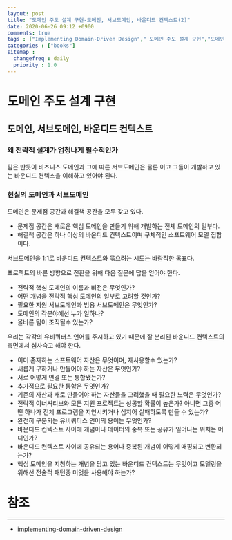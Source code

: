 ```yaml
---
layout: post
title: "도메인 주도 설계 구현-도메인, 서브도메인, 바운디드 컨텍스트(2)"
date: 2020-06-26 09:12 +0900
comments: true
tags : ["Implementing Domain-Driven Design"," 도메인 주도 설계 구현","도메인, 서브도메인, 바운디드 컨텍스트"]
categories : ["books"]
sitemap :
  changefreq : daily
  priority : 1.0
---
```


# 도메인 주도 설계 구현

## 도메인, 서브도메인, 바운디드 컨텍스트

### 왜 전략적 설계가 엄청나게 필수적인가

팀은 반듯이 비즈니스 도메인과 그에 따른 서브도메인은 물론 이고 그들이 개발하고 있는 바운디드 컨텍스을 이해하고 있어야 된다.

### 현실의 도메인과 서브도메인

도메인은 문제점 공간과 해결책 공간을 모두 갖고 있다. 

* 문제점 공간은 새로운 핵심 도메인을 만들기 위해 개발하는 전체 도메인의 일부다.
* 해결책 공간은 하나 이상의 바운디드 컨텍스트이며 구체적인 소프트웨어 모델 집합이다.

서브도메인을 1:1로 바운디드 컨텍스트와 묶으려는 시도는 바람직한 목표다.

프로젝트의 바른 방향으로 전환을 위해 다음 질문에 답을 얻어야 한다.

* 전략적 핵심 도메인의 이름과 비전은 무엇인가?
* 어떤 개념을 전략적 핵심 도메인의 일부로 고려할 것인가?
* 필요한 지원 서브도메인과 범용 서브도메인은 무엇인가?
* 도메인의 각분야에선 누가 일하나?
* 올바른 팀이 조직될수 있는가?

우리는 각각의 유비쿼터스 언어를 주시하고 있기 때문에 잘 분리된 바운디드 컨텍스트의 측면에서 심사숙고 해야 한다.

* 이미 존재하는 소프트웨어 자산은 무엇이며, 재사용할수 있는가?
* 새롭게 구하거나 만들어야 하는 자산은 무엇인가?
* 서로 어떻게 연결 또는 통합됐는가?
* 추가적으로 필요한 통합은 무엇인가?
* 기존의 자산과 새로 만들어야 하는 자산들을 고려했을 때 필요한 노력은 무엇인가?
* 전략적 이너셔티브와 모든 지원 프로젝트는 성공할 확률이 높은가? 아니면 그중 어떤 하나가 전체 프로그램을 지연시키거나 심지어 실패하도록 만들 수 있는가?
* 완전히 구분되는 유비쿼터스 언어의 용어는 무엇인가?
* 바운디드 컨텍스트 사이에 개념이나 데이터의 중복 또는 공유가 일어나는 위치는 어디인가?
* 바운디드 컨텍스트 사이에 공유되는 용어나 중복된 개념이 어떻게 매핑되고 변환되는가?
* 핵심 도메인을 지칭하는 개념을 담고 있는 바운디드 컨텍스트는 무엇이고 모델링을 위해선 전술적 패턴중 머엇을 사용해야 하는가?



# 참조
-----
* [implementing-domain-driven-design](https://www.oreilly.com/library/view/implementing-domain-driven-design/9780133039900/)

